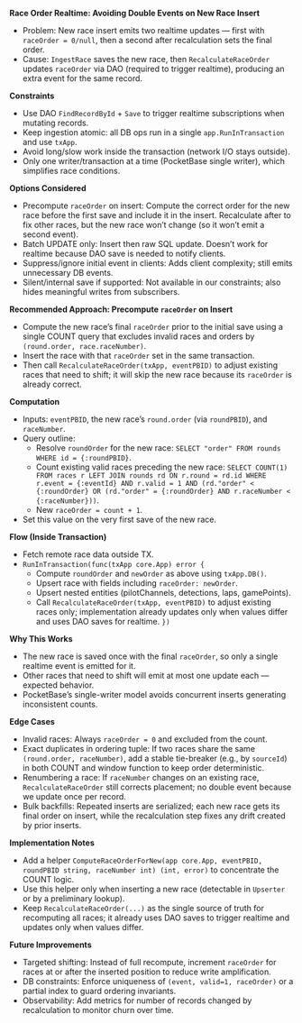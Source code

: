 **Race Order Realtime: Avoiding Double Events on New Race Insert**

- Problem: New race insert emits two realtime updates — first with `raceOrder = 0/null`, then a second after recalculation sets the final order.
- Cause: `IngestRace` saves the new race, then `RecalculateRaceOrder` updates `raceOrder` via DAO (required to trigger realtime), producing an extra event for the same record.

**Constraints**
- Use DAO `FindRecordById` + `Save` to trigger realtime subscriptions when mutating records.
- Keep ingestion atomic: all DB ops run in a single `app.RunInTransaction` and use `txApp`.
- Avoid long/slow work inside the transaction (network I/O stays outside).
- Only one writer/transaction at a time (PocketBase single writer), which simplifies race conditions.

**Options Considered**
- Precompute `raceOrder` on insert: Compute the correct order for the new race before the first save and include it in the insert. Recalculate after to fix other races, but the new race won’t change (so it won’t emit a second event).
- Batch UPDATE only: Insert then raw SQL update. Doesn’t work for realtime because DAO save is needed to notify clients.
- Suppress/ignore initial event in clients: Adds client complexity; still emits unnecessary DB events.
- Silent/internal save if supported: Not available in our constraints; also hides meaningful writes from subscribers.

**Recommended Approach: Precompute `raceOrder` on Insert**
- Compute the new race’s final `raceOrder` prior to the initial save using a single COUNT query that excludes invalid races and orders by `(round.order, race.raceNumber)`.
- Insert the race with that `raceOrder` set in the same transaction.
- Then call `RecalculateRaceOrder(txApp, eventPBID)` to adjust existing races that need to shift; it will skip the new race because its `raceOrder` is already correct.

**Computation**
- Inputs: `eventPBID`, the new race’s `round.order` (via `roundPBID`), and `raceNumber`.
- Query outline:
  - Resolve `roundOrder` for the new race: `SELECT "order" FROM rounds WHERE id = {:roundPBID}`.
  - Count existing valid races preceding the new race:
    `SELECT COUNT(1) FROM races r LEFT JOIN rounds rd ON r.round = rd.id WHERE r.event = {:eventId} AND r.valid = 1 AND (rd."order" < {:roundOrder} OR (rd."order" = {:roundOrder} AND r.raceNumber < {:raceNumber}))`.
  - New `raceOrder = count + 1`.
- Set this value on the very first save of the new race.

**Flow (Inside Transaction)**
- Fetch remote race data outside TX.
- `RunInTransaction(func(txApp core.App) error {`
  - Compute `roundOrder` and `newOrder` as above using `txApp.DB()`.
  - Upsert race with fields including `raceOrder: newOrder`.
  - Upsert nested entities (pilotChannels, detections, laps, gamePoints).
  - Call `RecalculateRaceOrder(txApp, eventPBID)` to adjust existing races only; implementation already updates only when values differ and uses DAO saves for realtime.
`})`

**Why This Works**
- The new race is saved once with the final `raceOrder`, so only a single realtime event is emitted for it.
- Other races that need to shift will emit at most one update each — expected behavior.
- PocketBase’s single-writer model avoids concurrent inserts generating inconsistent counts.

**Edge Cases**
- Invalid races: Always `raceOrder = 0` and excluded from the count.
- Exact duplicates in ordering tuple: If two races share the same `(round.order, raceNumber)`, add a stable tie-breaker (e.g., by `sourceId`) in both COUNT and window function to keep order deterministic.
- Renumbering a race: If `raceNumber` changes on an existing race, `RecalculateRaceOrder` still corrects placement; no double event because we update once per record.
- Bulk backfills: Repeated inserts are serialized; each new race gets its final order on insert, while the recalculation step fixes any drift created by prior inserts.

**Implementation Notes**
- Add a helper `ComputeRaceOrderForNew(app core.App, eventPBID, roundPBID string, raceNumber int) (int, error)` to concentrate the COUNT logic.
- Use this helper only when inserting a new race (detectable in `Upserter` or by a preliminary lookup).
- Keep `RecalculateRaceOrder(...)` as the single source of truth for recomputing all races; it already uses DAO saves to trigger realtime and updates only when values differ.

**Future Improvements**
- Targeted shifting: Instead of full recompute, increment `raceOrder` for races at or after the inserted position to reduce write amplification.
- DB constraints: Enforce uniqueness of `(event, valid=1, raceOrder)` or a partial index to guard ordering invariants.
- Observability: Add metrics for number of records changed by recalculation to monitor churn over time.

